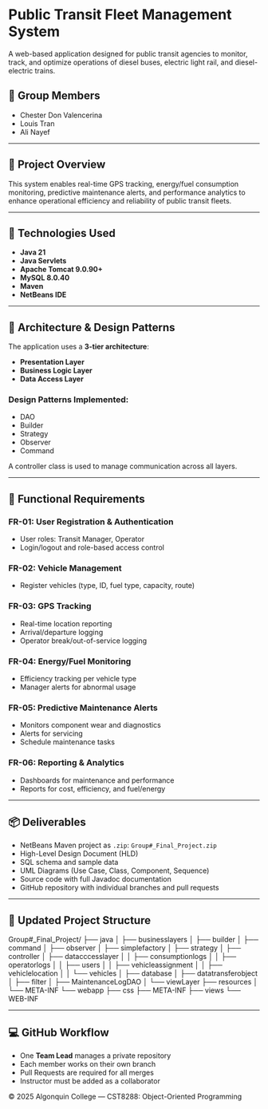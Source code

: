 # Public Transit Fleet Management System

A web-based application designed for public transit agencies to monitor, track, and optimize operations of diesel buses, electric light rail, and diesel-electric trains.

## 👥 Group Members

- Chester Don Valencerina  
- Louis Tran  
- Ali Nayef  

---

## 📌 Project Overview

This system enables real-time GPS tracking, energy/fuel consumption monitoring, predictive maintenance alerts, and performance analytics to enhance operational efficiency and reliability of public transit fleets.

---

## 🧱 Technologies Used

- **Java 21**
- **Java Servlets**
- **Apache Tomcat 9.0.90+**
- **MySQL 8.0.40**
- **Maven**
- **NetBeans IDE**

---

## 🧩 Architecture & Design Patterns

The application uses a **3-tier architecture**:
- **Presentation Layer**
- **Business Logic Layer**
- **Data Access Layer**

### Design Patterns Implemented:
- DAO  
- Builder  
- Strategy  
- Observer  
- Command  

A controller class is used to manage communication across all layers.

---

## 🔐 Functional Requirements

### FR-01: User Registration & Authentication
- User roles: Transit Manager, Operator
- Login/logout and role-based access control

### FR-02: Vehicle Management
- Register vehicles (type, ID, fuel type, capacity, route)

### FR-03: GPS Tracking
- Real-time location reporting
- Arrival/departure logging
- Operator break/out-of-service logging

### FR-04: Energy/Fuel Monitoring
- Efficiency tracking per vehicle type
- Manager alerts for abnormal usage

### FR-05: Predictive Maintenance Alerts
- Monitors component wear and diagnostics
- Alerts for servicing
- Schedule maintenance tasks

### FR-06: Reporting & Analytics
- Dashboards for maintenance and performance
- Reports for cost, efficiency, and fuel/energy

---
## 📦 Deliverables

- NetBeans Maven project as `.zip`: `Group#_Final_Project.zip`
- High-Level Design Document (HLD)
- SQL schema and sample data
- UML Diagrams (Use Case, Class, Component, Sequence)
- Source code with full Javadoc documentation
- GitHub repository with individual branches and pull requests

---

## 📁 Updated Project Structure
Group#_Final_Project/
├── java
│   ├── businesslayers
│   ├── builder
│   ├── command
│   ├── observer
│   ├── simplefactory
│   ├── strategy
│   ├── controller
│   ├── datacccesslayer
│   │   ├── consumptionlogs
│   │   ├── operatorlogs
│   │   ├── users
│   │   ├── vehicleassignment
│   │   ├── vehiclelocation
│   │   └── vehicles
│   ├── database
│   ├── datatransferobject
│   ├── filter
│   ├── MaintenanceLogDAO
│   └── viewLayer
├── resources
│   └── META-INF
└── webapp
    ├── css
    ├── META-INF
    ├── views
    └── WEB-INF

---

## 💻 GitHub Workflow

- One **Team Lead** manages a private repository
- Each member works on their own branch
- Pull Requests are required for all merges
- Instructor must be added as a collaborator
  
© 2025 Algonquin College — CST8288: Object-Oriented Programming  
